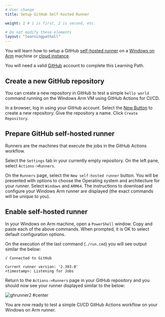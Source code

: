 ```yaml
---
# User change
title: Setup GitHub Self-hosted Runner

weight: 2 # 1 is first, 2 is second, etc.

# Do not modify these elements
layout: "learningpathall"
---
```

You will learn how to setup a GitHub [self-hosted runner](https://docs.github.com/en/actions/hosting-your-own-runners/about-self-hosted-runners) on a [Windows on Arm](/learning-paths/desktop-and-laptop/intro) machine or [cloud instance](/learning-paths/cross-platform/woa_azure/).

You will need a valid [GitHub](https://github.com) account to complete this Learning Path.

## Create a new GitHub repository 

You can create a new repository in GitHub to test a simple `hello world` command running on the Windows Arm VM using GitHub Actions for CI/CD.

In a browser, log in using your GitHub account. Select the [New Button](https://github.com/new) to create a new repository. Give the repository a name. Click `Create Repository`. 

## Prepare GitHub self-hosted runner

Runners are the machines that execute the jobs in the GitHub Actions workflow.

Select the `Settings` tab in your currently empty repository. On the left pane, select `Actions->Runners`.

On the `Runners` page, select the `New self-hosted runner` button. You will be presented with options to choose the Operating system and architecture for your runner. Select `Windows` and `ARM64`. The instructions to download and configure your Windows Arm runner are displayed (the exact commands will be unique to you).

## Enable self-hosted runner

In your Windows on Arm machine, open a `PowerShell` window. Copy and paste each of the above commands. When prompted, it is OK to select default configuration options.

On the execution of the last command (`./run.cmd`) you will see output similar the below:

```output
√ Connected to GitHub

Current runner version: '2.303.0'
<timestamp>: Listening for Jobs
```

Return to the `Actions->Runners` page in your GitHub repository and you should now see your runner displayed similar to the below:

![ghrunner2 #center](Images/ghrunner_2.png)

You are now ready to test a simple CI/CD GitHub Actions workflow on your Windows on Arm runner.
